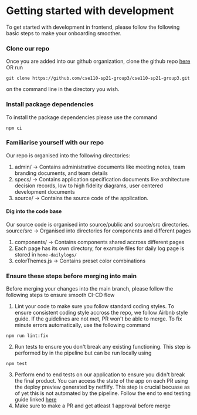 # Getting started with development

To get started with development in frontend, please follow the following basic steps to make your onboarding smoother.

### Clone our repo
Once you are added into our github organization, clone the github repo [here](https://github.com/cse110-sp21-group3/cse110-sp21-group3.git) 
OR run 
```
git clone https://github.com/cse110-sp21-group3/cse110-sp21-group3.git
```
on the command line in the directory you wish.

### Install package dependencies
To install the package dependencies please use the command
```
npm ci
```

### Familiarise yourself with our repo

Our repo is organised into the following directories:

1. admin/ -> Contains administrative documents like meeting notes, team branding documents, and team details
2. specs/ -> Contains application specification documents like architecture decision records, low to high fidelity diagrams, user centered development documents
3. source/ -> Contains the source code of the application.

#### Dig into the code base
Our source code is organised into source/public and source/src directories. 
source/src -> Organised into directories for components and different pages
   1. components/ -> Contains components shared accross different pages
   2. Each page has its own directory, for example files for daily log page is stored in `home-dailylogs/`
   3. colorThemes.js -> Contains preset color combinations


### Ensure these steps before merging into main
Before merging your changes into the main branch, please follow the following steps to ensure smooth CI-CD flow
1. Lint your code to make sure you follow standard coding styles. To ensure consistent coding style accross the repo, we follow Airbnb style guide. If the guidelines are not met, PR won't be able to merge. To fix minute errors automatically, use the following command
```
npm run lint:fix
```
2. Run tests to ensure you don't break any existing functioning. This step is performed by in the pipeline but can be run locally using 
```
npm test
```
3. Perform end to end tests on our application to ensure you didn't break the final product. You can access the state of the app on each PR using the deploy preview generated by netflify. This step is crucial becuase as of yet this is not automated by the pipeline. Follow the end to end testing guide linked [here]()
4. Make sure to make a PR and get atleast 1 approval before merge
